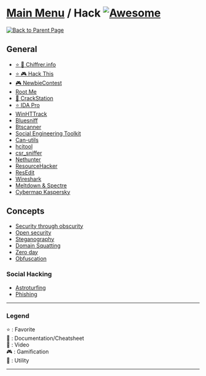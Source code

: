 # [Main Menu](../README.md) / Hack [![Awesome](https://awesome.re/badge-flat.svg)](https://awesome.re)

[![Back to Parent Page](https://img.shields.io/badge/-Back_to_Parent_Page-blue?style=for-the-badge)](../README.md)

## General
- [:star: :book: Chiffrer.info](https://chiffrer.info/)
- [:star: :video_game: Hack This](https://www.hackthis.co.uk/)
- [:video_game: NewbieContest](https://www.newbiecontest.org/)
- [Root Me](https://www.root-me.org/)
- [:wrench: CrackStation](https://crackstation.net/)
- [:star: IDA Pro](https://www.hex-rays.com/products/ida/support/download.shtml)
- [WinHTTrack](https://www.httrack.com/)
- [Bluesniff](http://www.bluejackingtools.com/unix/bluesniff/)
- [Btscanner](https://www.google.com/search?q=btscanner)
- [Social Engineering Toolkit](https://github.com/trustedsec/social-engineer-toolkit)
- [Can-utils](https://github.com/linux-can/can-utils)
- [hcitool](https://www.google.com/search?q=hcitool)
- [csr_sniffer](https://www.google.com/search?q=csr_sniffer)
- [Nethunter](https://www.google.com/search?q=Nethunter)
- [ResourceHacker](http://www.angusj.com/resourcehacker/)
- [ResEdit](http://www.resedit.net/)
- [Wireshark](https://www.wireshark.org/)
- [Meltdown & Spectre](https://beta.hackndo.com/meltdown-spectre/)
- [Cybermap Kaspersky](https://cybermap.kaspersky.com/fr)

## Concepts
- [Security through obscurity](https://en.wikipedia.org/wiki/Security_through_obscurity)
- [Open security](https://en.wikipedia.org/wiki/Open_security)
- [Steganography](https://en.wikipedia.org/wiki/Steganography)
- [Domain Squatting](https://fr.wikipedia.org/wiki/Cybersquattage)
- [Zero day](https://en.wikipedia.org/wiki/Zero-day_(computing))
- [Obfuscation](https://en.wikipedia.org/wiki/Obfuscation_(software))

### Social Hacking
- [Astroturfing](https://fr.wikipedia.org/wiki/Astroturfing)
- [Phishing](https://fr.wikipedia.org/wiki/Hame%C3%A7onnage)

---

### Legend
:star: : Favorite\
:book: : Documentation/Cheatsheet\
:movie_camera: : Video\
:video_game: : Gamification\
:wrench: : Utility

---
